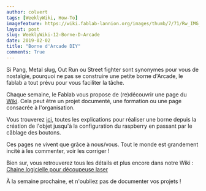 ```yaml
---
author: colvert
tags: [WeeklyWiki, How-To]
imagefeature: https://wiki.fablab-lannion.org/images/thumb/7/71/Rw_IMG_20160204_183111.jpg/90px-Rw_IMG_20160204_183111.jpg
layout: post
slug: WeeklyWiki-12-Borne-D-Arcade
date: 2019-02-02
title: "Borne d'Arcade DIY"
comments: True
---
```


Si Pang, Metal slug, Out Run ou Street fighter sont synonymes pour vous de nostalgie, pourquoi ne pas se construire une petite borne d'Arcade, le fablab a tout prévu pour vous faciliter la tâche.

Chaque semaine, le Fablab vous propose de (re)découvrir une page du [Wiki](https://wiki.fablab-lannion.org). Cela peut être un projet documenté, une formation ou une page consacrée à l'organisation.

Vous trouverez [ici](https://wiki.fablab-lannion.org/index.php?title=Borne_d%27arcade), toutes les explications pour réaliser une borne depuis la création de l'objet jusqu'à la configuration du raspberry en passant par le câblage des boutons.

Ces pages ne vivent que grâce à nous/vous. Tout le monde est grandement incité à les commenter, voir les corriger !

Bien sur, vous retrouverez tous les détails et plus encore dans notre Wiki : [Chaine logicielle pour découpeuse laser](https://wiki.fablab-lannion.org/index.php?title=Chaine_logicielle_pour_d%C3%A9coupeuse_laser)

À la semaine prochaine, et n'oubliez pas de documenter vos projets !
